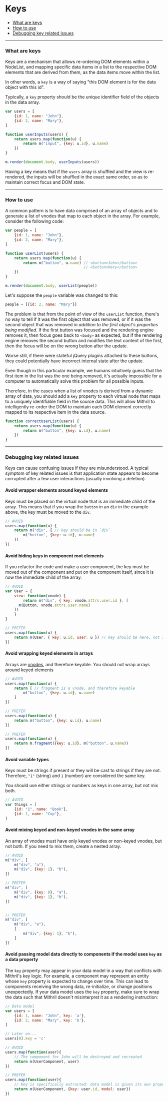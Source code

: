 <!--meta
Documentation on the special "key" attribute in Mithril, which tracks vnodes' identities
-->

# Keys

- [What are keys](#what-are-keys)
- [How to use](#how-to-use)
- [Debugging key related issues](#debugging-key-related-issues)

---

### What are keys

Keys are a mechanism that allows re-ordering DOM elements within a NodeList, and mapping specific data items in a list to the respective DOM elements that are derived from them, as the data items move within the list.

In other words, a `key` is a way of saying "this DOM element is for the data object with this id".

Typically, a `key` property should be the unique identifier field of the objects in the data array.

```javascript
var users = [
	{id: 1, name: "John"},
	{id: 2, name: "Mary"},
]

function userInputs(users) {
	return users.map(function(u) {
		return m("input", {key: u.id}, u.name)
	})
}

m.render(document.body, userInputs(users))
```

Having a key means that if the `users` array is shuffled and the view is re-rendered, the inputs will be shuffled in the exact same order, so as to maintain correct focus and DOM state.

---

### How to use

A common pattern is to have data comprised of an array of objects and to generate a list of vnodes that map to each object in the array. For example, consider the following code:

```javascript
var people = [
	{id: 1, name: "John"},
	{id: 2, name: "Mary"},
]

function userList(users) {
	return users.map(function(u) {
		return m("button", u.name) // <button>John</button>
		                           // <button>Mary</button>
	})
}

m.render(document.body, userList(people))
```

Let's suppose the `people` variable was changed to this:

```javascript
people = [{id: 2, name: "Mary"}]
```

The problem is that from the point of view of the `userList` function, there's no way to tell if it was the first object that was removed, or if it was the second object that was removed *in addition to the first object's properties being modified*. If the first button was focused and the rendering engine removes it, then focus goes back to `<body>` as expected, but if the rendering engine removes the second button and modifies the text content of the first, then the focus will be on the wrong button after the update.

Worse still, if there were stateful jQuery plugins attached to these buttons, they could potentially have incorrect internal state after the update.

Even though in this particular example, we humans intuitively guess that the first item in the list was the one being removed, it's actually impossible for a computer to automatically solve this problem for all possible inputs.

Therefore, in the cases when a list of vnodes is derived from a dynamic array of data, you should add a `key` property to each virtual node that maps to a uniquely identifiable field in the source data. This will allow Mithril to intelligently re-order the DOM to maintain each DOM element correctly mapped to its respective item in the data source.

```javascript
function correctUserList(users) {
	return users.map(function(u) {
		return m("button", {key: u.id}, u.name)
	})
}
```

---

### Debugging key related issues

Keys can cause confusing issues if they are misunderstood. A typical symptom of key related issues is that application state appears to become corrupted after a few user interactions (usually involving a deletion).

#### Avoid wrapper elements around keyed elements

Keys must be placed on the virtual node that is an immediate child of the array. This means that if you wrap the `button` in an `div` in the example above, the key must be moved to the `div`.

```javascript
// AVOID
users.map(function(u) {
	return m("div", [ // key should be in `div`
		m("button", {key: u.id}, u.name)
	])
})
```

#### Avoid hiding keys in component root elements

If you refactor the code and make a user component, the key must be moved out of the component and put on the component itself, since it is now the immediate child of the array.

```javascript
// AVOID
var User = {
	view: function(vnode) {
		return m("div", { key: vnode.attrs.user.id }, [
      m(Button, vnode.attrs.user.name)
    ])
	}
}

// PREFER
users.map(function(u) {
	return m(User, { key: u.id, user: u }) // key should be here, not in component
})
```

#### Avoid wrapping keyed elements in arrays

Arrays are [vnodes](vnodes.md), and therefore keyable. You should not wrap arrays around keyed elements

```javascript
// AVOID
users.map(function(u) {
	return [ // fragment is a vnode, and therefore keyable
		m("button", {key: u.id}, u.name)
	]
})

// PREFER
users.map(function(u) {
	return m("button", {key: u.id}, u.name)
})

// PREFER
users.map(function(u) {
	return m.fragment({key: u.id}, m("button", u.name))
})
```

#### Avoid variable types

Keys must be strings if present or they will be cast to strings if they are not. Therefore, `"1"` (string) and `1` (number) are considered the same key.

You should use either strings or numbers as keys in one array, but not mix both.

```javascript
// AVOID
var things = [
	{id: "1", name: "Book"},
	{id: 1, name: "Cup"},
]
```

#### Avoid mixing keyed and non-keyed vnodes in the same array

An array of vnodes must have only keyed vnodes or non-keyed vnodes, but not both. If you need to mix them, create a nested array.

```javascript
// AVOID
m("div", [
	m("div", "a"),
	m("div", {key: 1}, "b"),
])

// PREFER
m("div", [
	m("div", {key: 0}, "a"),
	m("div", {key: 1}, "b"),
])


// PREFER
m("div", [
	m("div", "a"),
	[
		m("div", {key: 1}, "b"),
	]
])
```

#### Avoid passing model data directly to components if the model uses `key` as a data property

The `key` property may appear in your data model in a way that conflicts with Mithril's key logic. For example, a component may represent an entity whose `key` property is expected to change over time. This can lead to components receiving the wrong data, re-initialize, or change positions unexpectedly. If your data model uses the `key` property, make sure to wrap the data such that Mithril doesn't misinterpret it as a rendering instruction:

```javascript
// Data model
var users = [
	{id: 1, name: "John", key: 'a'},
	{id: 2, name: "Mary", key: 'b'},
]

// Later on...
users[0].key = 'c'

// AVOID
users.map(function(user){
	// The component for John will be destroyed and recreated
	return m(UserComponent, user)
})

// PREFER
users.map(function(user){
	// Key is specifically extracted: data model is given its own property
	return m(UserComponent, {key: user.id, model: user})
})
```
